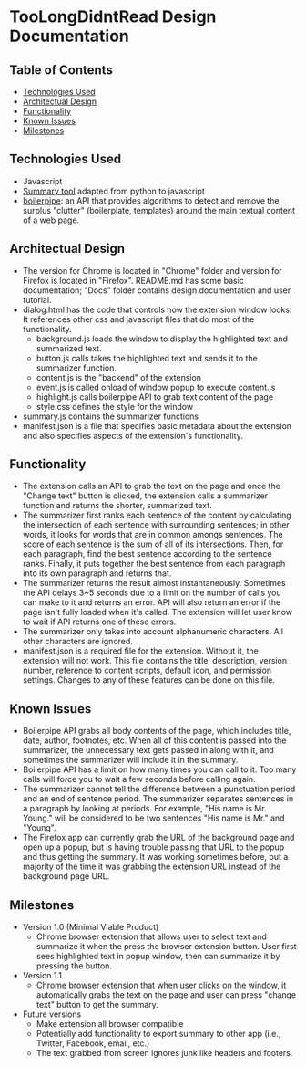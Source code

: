 # TooLongDidntRead Design Documentation

## Table of Contents
- [Technologies Used](#technologies-used)
- [Architectual Design](#architectual-design)
- [Functionality](#functionality)
- [Known Issues](#known-issues)
- [Milestones](#milestones)

## Technologies Used
- Javascript
- [Summary tool](https://gist.github.com/shlomibabluki/5473521) adapted from python to javascript
- [boilerpipe](http://boilerpipe-web.appspot.com/): an API that provides algorithms to detect and remove the surplus "clutter" (boilerplate, templates) around the main textual content of a web page.

## Architectual Design
- The version for Chrome is located in "Chrome" folder and version for Firefox is located in "Firefox". README.md has some basic documentation; "Docs" folder contains design documentation and user tutorial. 
- dialog.html has the code that controls how the extension window looks. It references other css and javascript files that do most of the functionality.
    - background.js loads the window to display the highlighted text and summarized text.
    - button.js calls takes the highlighted text and sends it to the summarizer function.
    - content.js is the "backend" of the extension
    - event.js is called onload of window popup to execute content.js
    - highlight.js calls boilerpipe API to grab text content of the page
    - style.css defines the style for the window
- summary.js contains the summarizer functions
- manifest.json is a file that specifies basic metadata about the extension and also specifies aspects of the extension's functionality.

## Functionality
- The extension calls an API to grab the text on the page and once the "Change text" button is clicked, the extension calls a summarizer function and returns the shorter, summarized text.
- The summarizer first ranks each sentence of the content by calculating the intersection of each sentence with surrounding sentences; in other words, it looks for words that are in common amongs sentences. The score of each sentence is the sum of all of its intersections. Then, for each paragraph, find the best sentence according to the sentence ranks. Finally, it puts together the best sentence from each paragraph into its own paragraph and returns that.
- The summarizer returns the result almost instantaneously. Sometimes the API delays 3~5 seconds due to a limit on the number of calls you can make to it and returns an error. API will also return an error if the page isn't fully loaded when it's called. The extension will let user know to wait if API returns one of these errors.
- The summarizer only takes into account alphanumeric characters. All other characters are ignored.
- manifest.json is a required file for the extension. Without it, the extension will not work. This file contains the title, description, version number, reference to content scripts, default icon, and permission settings. Changes to any of these features can be done on this file.

## Known Issues
- Boilerpipe API grabs all body contents of the page, which includes title, date, author, footnotes, etc. When all of this content is passed into the summarizer, the unnecessary text gets passed in along with it, and sometimes the summarizer will include it in the summary.
- Boilerpipe API has a limit on how many times you can call to it. Too many calls will force you to wait a few seconds before calling again.
- The summarizer cannot tell the difference between a punctuation period and an end of sentence period. The summarizer separates sentences in a paragraph by looking at periods. For example, "His name is Mr. Young." will be considered to be two sentences "His name is Mr." and "Young". 
- The Firefox app can currently grab the URL of the background page and open up a popup, but is having trouble passing that URL to the popup and thus getting the summary. It was working sometimes before, but a majority of the time it was grabbing the extension URL instead of the background page URL.

## Milestones
- Version 1.0 (Minimal Viable Product)
    - Chrome browser extension that allows user to select text and summarize it when the press the browser extension button. User first sees highlighted text in popup window, then can summarize it by pressing the button.
- Version 1.1
    - Chrome browser extension that when user clicks on the window, it automatically grabs the text on the page and user can press "change text" button to get the summary.
- Future versions
    - Make extension all browser compatible
    - Potentially add functionality to export summary to other app (i.e., Twitter, Facebook, email, etc.)
    - The text grabbed from screen ignores junk like headers and footers.
